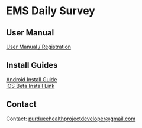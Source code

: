 # EMS Daily Survey

## User Manual
[User Manual / Registration](USER_MANUAL.md)

## Install Guides
[Android Install Guide](ANDROID_INSTALL_GUIDE.md)\
[iOS Beta Install Link](https://testflight.apple.com/join/SZbMmIdk)

## Contact
Contact: purdueehealthprojectdeveloper@gmail.com

